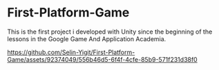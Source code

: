 # First-Platform-Game
This is the first project i developed with Unity since the beginning of the lessons in the Google Game And Application Academia.

https://github.com/Selin-Yigit/First-Platform-Game/assets/92374049/556b46d5-6f4f-4cfe-85b9-571f231d38f0
